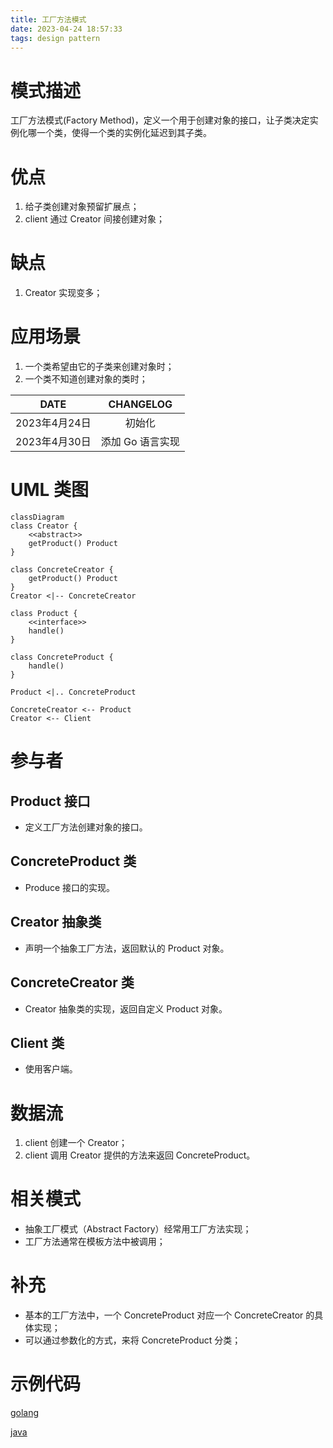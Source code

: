 ```yaml
---
title: 工厂方法模式
date: 2023-04-24 18:57:33
tags: design pattern
---
```


# 模式描述

工厂方法模式(Factory Method)，定义一个用于创建对象的接口，让子类决定实例化哪一个类，使得一个类的实例化延迟到其子类。

# 优点

1. 给子类创建对象预留扩展点；
1. client 通过 Creator 间接创建对象；

# 缺点

1. Creator 实现变多；

# 应用场景

1. 一个类希望由它的子类来创建对象时；
2. 一个类不知道创建对象的类时；

<!-- more -->

|     DATE      |    CHANGELOG     |
| :-----------: | :--------------: |
| 2023年4月24日 |      初始化      |
| 2023年4月30日 | 添加 Go 语言实现 |

# UML 类图

```mermaid
classDiagram
class Creator {
	<<abstract>>
	getProduct() Product
}

class ConcreteCreator {
	getProduct() Product
}
Creator <|-- ConcreteCreator

class Product {
	<<interface>>
	handle()
}

class ConcreteProduct {
	handle()
}

Product <|.. ConcreteProduct

ConcreteCreator <-- Product
Creator <-- Client
```

# 参与者

## Product 接口

- 定义工厂方法创建对象的接口。


## ConcreteProduct 类

- Produce 接口的实现。

## Creator 抽象类

- 声明一个抽象工厂方法，返回默认的 Product 对象。

## ConcreteCreator 类

- Creator 抽象类的实现，返回自定义 Product 对象。

## Client 类

- 使用客户端。

# 数据流

1. client 创建一个 Creator；
1. client 调用 Creator 提供的方法来返回 ConcreteProduct。

# 相关模式

- 抽象工厂模式（Abstract Factory）经常用工厂方法实现；
- 工厂方法通常在模板方法中被调用；

# 补充

- 基本的工厂方法中，一个 ConcreteProduct 对应一个 ConcreteCreator 的具体实现；
- 可以通过参数化的方式，来将 ConcreteProduct 分类；

# 示例代码

[golang](https://github.com/hanzhang2566/design-patterns-examples/blob/main/go-patterns/creational/factory/tmpl/factory_tmpl_test.go)

[java](https://github.com/hanzhang2566/design-patterns-examples/blob/main/java-patterns/src/test/java/creational/factory/tmpl/ClientTest.java)
